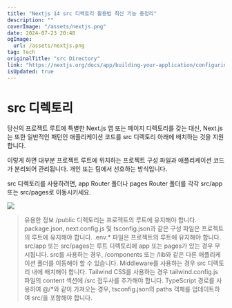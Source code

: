 ```yaml
---
title: "Nextjs 14 src 디렉토리 활용법 최신 기능 총정리"
description: ""
coverImage: "/assets/nextjs.png"
date: 2024-07-23 20:48
ogImage: 
  url: /assets/nextjs.png
tag: Tech
originalTitle: "src Directory"
link: "https://nextjs.org/docs/app/building-your-application/configuring/src-directory"
isUpdated: true
---
```





# src 디렉토리

당신의 프로젝트 루트에 특별한 Next.js 앱 또는 페이지 디렉토리를 갖는 대신, Next.js는 또한 일반적인 패턴인 애플리케이션 코드를 src 디렉토리 아래에 배치하는 것을 지원합니다.

이렇게 하면 대부분 프로젝트 루트에 위치하는 프로젝트 구성 파일과 애플리케이션 코드가 분리되어 관리됩니다. 개인 또는 팀에서 선호하는 방식입니다.

src 디렉토리를 사용하려면, app Router 폴더나 pages Router 폴더를 각각 src/app 또는 src/pages로 이동시키세요.

<div class="content-ad"></div>

<img src="/assets/img/2024-07-23-srcDirectory_0.png" />

> 유용한 정보
/public 디렉토리는 프로젝트의 루트에 유지해야 합니다.
package.json, next.config.js 및 tsconfig.json과 같은 구성 파일은 프로젝트의 루트에 유지해야 합니다.
.env.* 파일은 프로젝트의 루트에 유지해야 합니다.
src/app 또는 src/pages는 루트 디렉토리에 app 또는 pages가 있는 경우 무시됩니다.
src를 사용하는 경우, /components 또는 /lib와 같은 다른 애플리케이션 폴더를 이동해야 할 수 있습니다.
Middleware를 사용하는 경우 src 디렉토리 내에 배치해야 합니다.
Tailwind CSS를 사용하는 경우 tailwind.config.js 파일의 content 섹션에 /src 접두사를 추가해야 합니다.
TypeScript 경로를 사용하여 @/*와 같이 가져오는 경우, tsconfig.json의 paths 객체를 업데이트하여 src/을 포함해야 합니다.